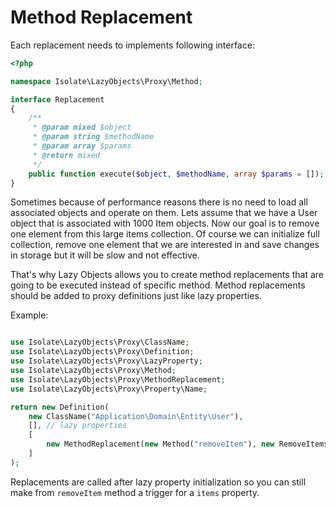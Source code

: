 # Method Replacement

Each replacement needs to implements following interface:

```php
<?php

namespace Isolate\LazyObjects\Proxy\Method;

interface Replacement
{
    /**
     * @param mixed $object
     * @param string $methodName
     * @param array $params
     * @return mixed
     */
    public function execute($object, $methodName, array $params = []);
}
```

Sometimes because of performance reasons there is no need to load all associated objects and operate on them.
Lets assume that we have a User object that is associated with 1000 Item objects. Now our goal is to remove one element
from this large items collection. Of course we can initialize full collection, remove one element that we are interested in
and save changes in storage but it will be slow and not effective.

That's why Lazy Objects allows you to create method replacements that are going to be executed instead of specific method.
Method replacements should be added to proxy definitions just like lazy properties.

Example:

```php

use Isolate\LazyObjects\Proxy\ClassName;
use Isolate\LazyObjects\Proxy\Definition;
use Isolate\LazyObjects\Proxy\LazyProperty;
use Isolate\LazyObjects\Proxy\Method;
use Isolate\LazyObjects\Proxy\MethodReplacement;
use Isolate\LazyObjects\Proxy\Property\Name;

return new Definition(
    new ClassName("Application\Domain\Entity\User"),
    [], // lazy properties
    [
        new MethodReplacement(new Method("removeItem"), new RemoveItemsReplacement())
    ]
);
```

Replacements are called after lazy property initialization so you can still make from ``removeItem`` method a trigger
for a ``items`` property.


